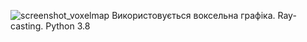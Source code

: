 ![screenshot_voxelmap](https://user-images.githubusercontent.com/49315740/207839749-54216a35-8b8d-47f1-8ebc-feb35187155a.jpg)
Використовується воксельна графіка.
Ray-casting.
Python 3.8
